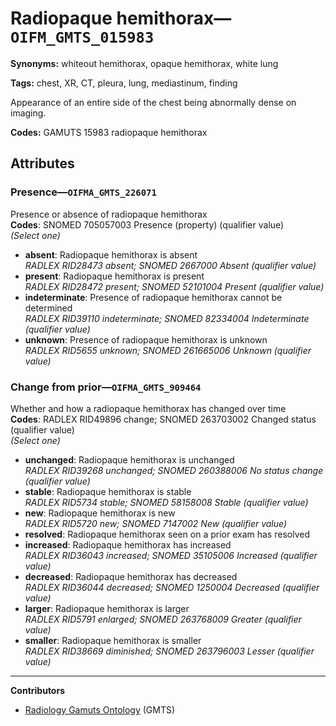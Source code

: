 # Radiopaque hemithorax—`OIFM_GMTS_015983`

**Synonyms:** whiteout hemithorax, opaque hemithorax, white lung

**Tags:** chest, XR, CT, pleura, lung, mediastinum, finding

Appearance of an entire side of the chest being abnormally dense on imaging.

**Codes:** GAMUTS 15983 radiopaque hemithorax

## Attributes

### Presence—`OIFMA_GMTS_226071`

Presence or absence of radiopaque hemithorax  
**Codes**: SNOMED 705057003 Presence (property) (qualifier value)  
*(Select one)*

- **absent**: Radiopaque hemithorax is absent  
_RADLEX RID28473 absent; SNOMED 2667000 Absent (qualifier value)_
- **present**: Radiopaque hemithorax is present  
_RADLEX RID28472 present; SNOMED 52101004 Present (qualifier value)_
- **indeterminate**: Presence of radiopaque hemithorax cannot be determined  
_RADLEX RID39110 indeterminate; SNOMED 82334004 Indeterminate (qualifier value)_
- **unknown**: Presence of radiopaque hemithorax is unknown  
_RADLEX RID5655 unknown; SNOMED 261665006 Unknown (qualifier value)_

### Change from prior—`OIFMA_GMTS_909464`

Whether and how a radiopaque hemithorax has changed over time  
**Codes**: RADLEX RID49896 change; SNOMED 263703002 Changed status (qualifier value)  
*(Select one)*

- **unchanged**: Radiopaque hemithorax is unchanged  
_RADLEX RID39268 unchanged; SNOMED 260388006 No status change (qualifier value)_
- **stable**: Radiopaque hemithorax is stable  
_RADLEX RID5734 stable; SNOMED 58158008 Stable (qualifier value)_
- **new**: Radiopaque hemithorax is new  
_RADLEX RID5720 new; SNOMED 7147002 New (qualifier value)_
- **resolved**: Radiopaque hemithorax seen on a prior exam has resolved  
- **increased**: Radiopaque hemithorax has increased  
_RADLEX RID36043 increased; SNOMED 35105006 Increased (qualifier value)_
- **decreased**: Radiopaque hemithorax has decreased  
_RADLEX RID36044 decreased; SNOMED 1250004 Decreased (qualifier value)_
- **larger**: Radiopaque hemithorax is larger  
_RADLEX RID5791 enlarged; SNOMED 263768009 Greater (qualifier value)_
- **smaller**: Radiopaque hemithorax is smaller  
_RADLEX RID38669 diminished; SNOMED 263796003 Lesser (qualifier value)_

---

**Contributors**

- [Radiology Gamuts Ontology](https://gamuts.net/) (GMTS)